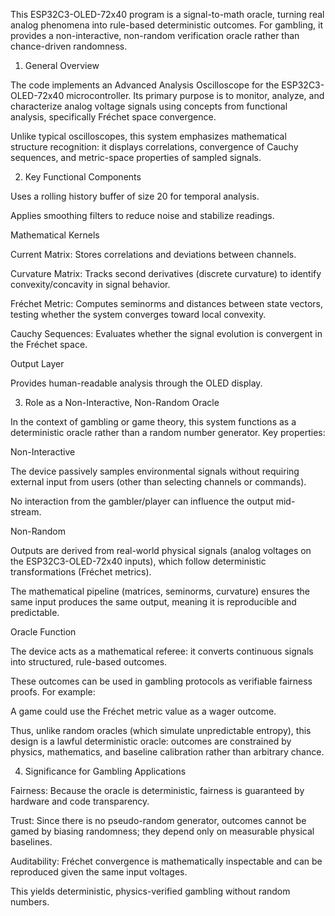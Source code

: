 This ESP32C3-OLED-72x40 program is a signal-to-math oracle, turning real analog phenomena into rule-based deterministic outcomes. For gambling, it provides a non-interactive, non-random verification oracle rather than chance-driven randomness.

1. General Overview

The code implements an Advanced Analysis Oscilloscope for the ESP32C3-OLED-72x40 microcontroller. Its primary purpose is to monitor, analyze, and characterize analog voltage signals using concepts from functional analysis, specifically Fréchet space convergence.

Unlike typical oscilloscopes, this system emphasizes mathematical structure recognition: it displays correlations, convergence of Cauchy sequences, and metric-space properties of sampled signals.

2. Key Functional Components

Uses a rolling history buffer of size 20 for temporal analysis.

Applies smoothing filters to reduce noise and stabilize readings.

Mathematical Kernels

Current Matrix: Stores correlations and deviations between channels.

Curvature Matrix: Tracks second derivatives (discrete curvature) to identify convexity/concavity in signal behavior.

Fréchet Metric: Computes seminorms and distances between state vectors, testing whether the system converges toward local convexity.

Cauchy Sequences: Evaluates whether the signal evolution is convergent in the Fréchet space.

Output Layer

Provides human-readable analysis through the OLED display.

3. Role as a Non-Interactive, Non-Random Oracle

In the context of gambling or game theory, this system functions as a deterministic oracle rather than a random number generator. Key properties:

Non-Interactive

The device passively samples environmental signals without requiring external input from users (other than selecting channels or commands).

No interaction from the gambler/player can influence the output mid-stream.

Non-Random

Outputs are derived from real-world physical signals (analog voltages on the ESP32C3-OLED-72x40 inputs), which follow deterministic transformations (Fréchet metrics).

The mathematical pipeline (matrices, seminorms, curvature) ensures the same input produces the same output, meaning it is reproducible and predictable.

Oracle Function

The device acts as a mathematical referee: it converts continuous signals into structured, rule-based outcomes.

These outcomes can be used in gambling protocols as verifiable fairness proofs. For example:

A game could use the Fréchet metric value as a wager outcome.

Thus, unlike random oracles (which simulate unpredictable entropy), this design is a lawful deterministic oracle: outcomes are constrained by physics, mathematics, and baseline calibration rather than arbitrary chance.

4. Significance for Gambling Applications

Fairness: Because the oracle is deterministic, fairness is guaranteed by hardware and code transparency.

Trust: Since there is no pseudo-random generator, outcomes cannot be gamed by biasing randomness; they depend only on measurable physical baselines.

Auditability: Fréchet convergence is mathematically inspectable and can be reproduced given the same input voltages.

This yields deterministic, physics-verified gambling without random numbers.

